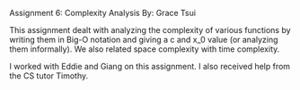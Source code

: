 Assignment 6: Complexity Analysis
By: Grace Tsui

This assignment dealt with analyzing the complexity of various functions by
writing them in Big-O notation and giving a c and x_0 value (or analyzing
them informally). We also related space complexity with time complexity.

I worked with Eddie and Giang on this assignment. I also received help from
the CS tutor Timothy.

